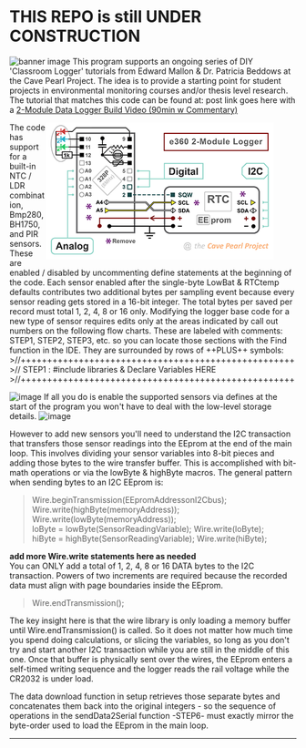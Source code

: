 # THIS REPO is still UNDER CONSTRUCTION
![banner image](https://github.com/EKMallon/The-e360-Student-Built-Data-Logger/assets/7884030/48f75f8c-3236-4a68-9ae2-6572afddc3ce)
This program supports an ongoing series of DIY 'Classroom Logger' tutorials from Edward Mallon & Dr. Patricia Beddows at the Cave Pearl Project. The idea is to provide a starting point for student projects in environmental monitoring courses and/or thesis level research.</br>
The tutorial that matches this code can be found at: post link goes here    with a [2-Module Data Logger Build Video (90min w Commentary)](https://youtu.be/_LEFM4l9m5c)

<figure><img  align="right" width="400" height="240" src="images/20231128_e360_schematic_400x240.png"></figure>
The code has support for a built-in NTC / LDR combination, Bmp280, BH1750, and PIR sensors. These are enabled / disabled by uncommenting define statements at the beginning of the code. Each sensor enabled after the single-byte LowBat & RTCtemp defaults contributes two additional bytes per sampling event because every sensor reading gets stored in a 16-bit integer. The total bytes per saved per record must total 1, 2, 4, 8 or 16 only. Modifying the logger base code for a new type of sensor requires edits only at the areas indicated by call out numbers on the following flow charts. These are labeled with comments: STEP1, STEP2, STEP3, etc. so you can locate those sections with the Find function in the IDE.  They are surrounded by rows of ++PLUS++ symbols:</br>
>//++++++++++++++++++++++++++++++++++++++++++++++++++++</br>
>// STEP1 : #include libraries & Declare Variables HERE</br>
>//++++++++++++++++++++++++++++++++++++++++++++++++++++</br>

![image](https://github.com/EKMallon/e360-Student-Data-Logger-2023/assets/7884030/9b3076fb-8c6d-409d-8c09-f8259e70e258)
If all you do is enable the supported sensors via defines at the start of the program you won't have to deal with the low-level storage details.
![image](https://github.com/EKMallon/e360-Student-Data-Logger-2023/assets/7884030/29d781fe-6e29-4e28-8342-0259748029fe)

 However to add new sensors you'll need to understand the I2C transaction that transfers those sensor readings into the EEprom at the end of the main loop. This involves dividing your sensor variables into 8-bit pieces and adding those bytes to the wire transfer buffer. This is accomplished with bit-math operations or via the lowByte & highByte macros.  The general pattern when sending bytes to an I2C EEprom is:</br>

>Wire.beginTransmission(EEpromAddressonI2Cbus);</br>
>Wire.write(highByte(memoryAddress));</br>
>Wire.write(lowByte(memoryAddress));</br>
>loByte = lowByte(SensorReadingVariable); Wire.write(loByte);</br>
>hiByte = highByte(SensorReadingVariable); Wire.write(hiByte);</br>

**add more Wire.write statements here as needed**  
You can ONLY add a total of 1, 2, 4, 8 or 16 DATA bytes to the I2C transaction. Powers of two increments are required because the recorded data must align with page boundaries inside the EEprom.

>Wire.endTransmission();

The key insight here is that the wire library is only loading a memory buffer until Wire.endTransmission() is called. So it does not matter how much time you spend doing calculations, or slicing the variables, so long as you don't try and start another I2C transaction while you are still in the middle of this one. Once that buffer is physically sent over the wires, the EEprom enters a self-timed writing sequence and the logger reads the rail voltage while the CR2032 is under load. </br>

The data download function in setup retrieves those separate bytes and concatenates them back into the original integers - so the sequence of operations in the sendData2Serial function -STEP6- must exactly mirror the byte-order used to load the EEprom in the main loop.

---


